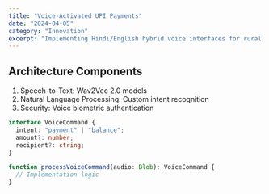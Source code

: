 ```yaml
---
title: "Voice-Activated UPI Payments"
date: "2024-04-05"
category: "Innovation"
excerpt: "Implementing Hindi/English hybrid voice interfaces for rural users"
---
```


## Architecture Components

1. Speech-to-Text: Wav2Vec 2.0 models
2. Natural Language Processing: Custom intent recognition
3. Security: Voice biometric authentication

```typescript
interface VoiceCommand {
  intent: "payment" | "balance";
  amount?: number;
  recipient?: string;
}

function processVoiceCommand(audio: Blob): VoiceCommand {
  // Implementation logic
}
```

